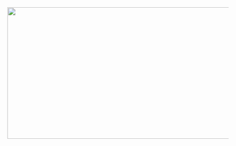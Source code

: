 
<a href="https://github.com/devxb/gitanimals">
<img
  src="https://render.gitanimals.org/farms/xxubin04"
  width="600"
  height="300"
/>
</a>

<!--
**xxubin04/xxubin04** is a ✨ _special_ ✨ repository because its `README.md` (this file) appears on your GitHub profile.

Here are some ideas to get you started:

- 🔭 I’m currently working on ...
- 🌱 I’m currently learning ...
- 👯 I’m looking to collaborate on ...
- 🤔 I’m looking for help with ...
- 💬 Ask me about ...
- 📫 How to reach me: ...
- 😄 Pronouns: ...
- ⚡ Fun fact: ...
-->

